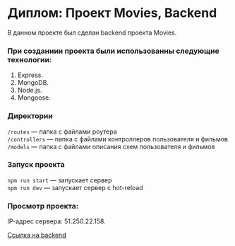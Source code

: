 # Диплом: Проект Movies, Backend

В данном проекте был сделан backend проекта Movies.

### При созданиии проекта были использованны следующие технологии:

1. Express.
2. MongoDB.
3. Node.js.
4. Mongoose.

### Директории

`/routes` — папка с файлами роутера  
`/controllers` — папка с файлами контроллеров пользователя и фильмов   
`/models` — папка с файлами описания схем пользователя и фильмов

### Запуск проекта

`npm run start` — запускает сервер   
`npm run dev` — запускает сервер с hot-reload

### Просмотр проекта:

IP-адрес сервера: 51.250.22.158.

[Ссылка на backend](https://api.save.movies.nomoredomains.monster)
